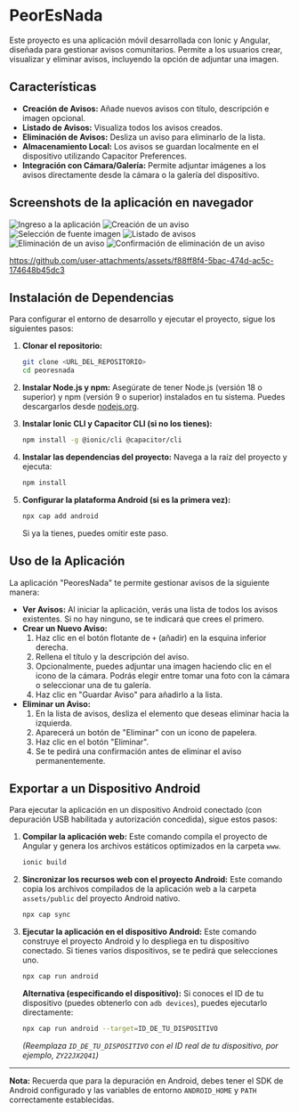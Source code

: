 # PeorEsNada

Este proyecto es una aplicación móvil desarrollada con Ionic y Angular, diseñada para gestionar avisos comunitarios. Permite a los usuarios crear, visualizar y eliminar avisos, incluyendo la opción de adjuntar una imagen.

## Características

*   **Creación de Avisos:** Añade nuevos avisos con título, descripción e imagen opcional.
*   **Listado de Avisos:** Visualiza todos los avisos creados.
*   **Eliminación de Avisos:** Desliza un aviso para eliminarlo de la lista.
*   **Almacenamiento Local:** Los avisos se guardan localmente en el dispositivo utilizando Capacitor Preferences.
*   **Integración con Cámara/Galería:** Permite adjuntar imágenes a los avisos directamente desde la cámara o la galería del dispositivo.

## Screenshots de la aplicación en navegador

![Ingreso a la aplicación](./capturas/1.png)
![Creación de un aviso](./capturas/2.png)
![Selección de fuente imagen](./capturas/3.png)
![Listado de avisos](./capturas/4.png)
![Eliminación de un aviso](./capturas/5.png)
![Confirmación de eliminación de un aviso](./capturas/6.png)



https://github.com/user-attachments/assets/f88ff8f4-5bac-474d-ac5c-174648b45dc3



## Instalación de Dependencias

Para configurar el entorno de desarrollo y ejecutar el proyecto, sigue los siguientes pasos:

1.  **Clonar el repositorio:**
    ```bash
    git clone <URL_DEL_REPOSITORIO>
    cd peoresnada
    ```

2.  **Instalar Node.js y npm:**
    Asegúrate de tener Node.js (versión 18 o superior) y npm (versión 9 o superior) instalados en tu sistema. Puedes descargarlos desde [nodejs.org](https://nodejs.org/).

3.  **Instalar Ionic CLI y Capacitor CLI (si no los tienes):**
    ```bash
    npm install -g @ionic/cli @capacitor/cli
    ```

4.  **Instalar las dependencias del proyecto:**
    Navega a la raíz del proyecto y ejecuta:
    ```bash
    npm install
    ```

5.  **Configurar la plataforma Android (si es la primera vez):**
    ```bash
    npx cap add android
    ```
    Si ya la tienes, puedes omitir este paso.

## Uso de la Aplicación

La aplicación "PeoresNada" te permite gestionar avisos de la siguiente manera:

*   **Ver Avisos:** Al iniciar la aplicación, verás una lista de todos los avisos existentes. Si no hay ninguno, se te indicará que crees el primero.
*   **Crear un Nuevo Aviso:**
    1.  Haz clic en el botón flotante de `+` (añadir) en la esquina inferior derecha.
    2.  Rellena el título y la descripción del aviso.
    3.  Opcionalmente, puedes adjuntar una imagen haciendo clic en el icono de la cámara. Podrás elegir entre tomar una foto con la cámara o seleccionar una de tu galería.
    4.  Haz clic en "Guardar Aviso" para añadirlo a la lista.
*   **Eliminar un Aviso:**
    1.  En la lista de avisos, desliza el elemento que deseas eliminar hacia la izquierda.
    2.  Aparecerá un botón de "Eliminar" con un icono de papelera.
    3.  Haz clic en el botón "Eliminar".
    4.  Se te pedirá una confirmación antes de eliminar el aviso permanentemente.

## Exportar a un Dispositivo Android

Para ejecutar la aplicación en un dispositivo Android conectado (con depuración USB habilitada y autorización concedida), sigue estos pasos:

1.  **Compilar la aplicación web:**
    Este comando compila el proyecto de Angular y genera los archivos estáticos optimizados en la carpeta `www`.
    ```bash
    ionic build
    ```

2.  **Sincronizar los recursos web con el proyecto Android:**
    Este comando copia los archivos compilados de la aplicación web a la carpeta `assets/public` del proyecto Android nativo.
    ```bash
    npx cap sync
    ```

3.  **Ejecutar la aplicación en el dispositivo Android:**
    Este comando construye el proyecto Android y lo despliega en tu dispositivo conectado. Si tienes varios dispositivos, se te pedirá que selecciones uno.
    ```bash
    npx cap run android
    ```
    **Alternativa (especificando el dispositivo):**
    Si conoces el ID de tu dispositivo (puedes obtenerlo con `adb devices`), puedes ejecutarlo directamente:
    ```bash
    npx cap run android --target=ID_DE_TU_DISPOSITIVO
    ```
    *(Reemplaza `ID_DE_TU_DISPOSITIVO` con el ID real de tu dispositivo, por ejemplo, `ZY22JX2Q41`)*

---

**Nota:** Recuerda que para la depuración en Android, debes tener el SDK de Android configurado y las variables de entorno `ANDROID_HOME` y `PATH` correctamente establecidas.
